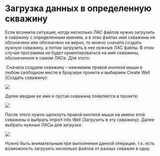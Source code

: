 # Загрузка данных в определенную скважину


Если возникла ситуация, когда несколько ЛАС файлов нужно загрузить в скважину с определенным именем, а в этих файлах имя скважины не обозначено или обозначено не верно, то можно сначала создать нужную скважину, а потом загрузить в нее нужные ЛАС файлы. В этом случае программа не будет ориентироваться на имя скважины, обозначенное в самом ЛАСе. Для этого:

 Сначала создаем скважину – нажимаем правой кнопкой мыши в любом свободном месте в браузере проекта и выбираем Create Well (Создать скважину):

![](import_inwell/Pasted%20image%2020240119164321.png)

Далее вводим ее имя и пустая скважина появляется в проекте:

![](import_inwell/Pasted%20image%2020240119164352.png)

После этого нужно щелкнуть правой кнопкой мыши на имени этой скважины и выбрать Import into Well (Загрузить в эту скважину). Далее выбрать нужные ЛАСы для загрузки.

![](import_inwell/Pasted%20image%2020240119164417.png)

Нужно быть внимательным при выполнении данной операции, т.к. есть возможность загрузить несколько файлов от разных скважин в одну.

